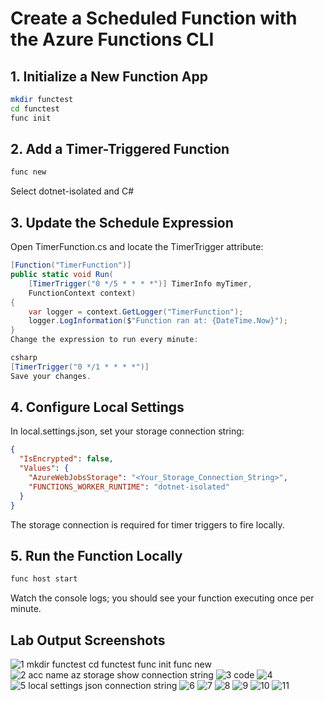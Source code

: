 # Create a Scheduled Function with the Azure Functions CLI


## 1. Initialize a New Function App

```bash
mkdir functest
cd functest
func init  
```

## 2. Add a Timer-Triggered Function
```bash
func new 
```
Select dotnet-isolated and C#

## 3. Update the Schedule Expression
Open TimerFunction.cs and locate the TimerTrigger attribute:

```csharp
[Function("TimerFunction")]
public static void Run(
    [TimerTrigger("0 */5 * * * *")] TimerInfo myTimer,
    FunctionContext context)
{
    var logger = context.GetLogger("TimerFunction");
    logger.LogInformation($"Function ran at: {DateTime.Now}");
}
Change the expression to run every minute:

csharp
[TimerTrigger("0 */1 * * * *")]
Save your changes.
```

## 4. Configure Local Settings
In local.settings.json, set your storage connection string:

```json
{
  "IsEncrypted": false,
  "Values": {
    "AzureWebJobsStorage": "<Your_Storage_Connection_String>",
    "FUNCTIONS_WORKER_RUNTIME": "dotnet-isolated"
  }
}
```
The storage connection is required for timer triggers to fire locally.

## 5. Run the Function Locally
```bash
func host start
```
Watch the console logs; you should see your function executing once per minute.

## Lab Output Screenshots

![1 mkdir functest cd functest func init func new](https://github.com/user-attachments/assets/11be4cea-71db-4f49-93bb-00c4bc9a74ab)
![2 acc name az storage show connection string](https://github.com/user-attachments/assets/5668dd61-10bb-4fba-87e2-90ef8fb09d06)
![3 code](https://github.com/user-attachments/assets/bac3a087-16b9-43fa-b0db-b23526fa9028)
![4](https://github.com/user-attachments/assets/35905f77-afef-4f6f-b33d-3453d430840e)
![5 local settings json connection string](https://github.com/user-attachments/assets/b225b0fa-da6e-4b1a-8e7a-76e5a7dc5361)
![6](https://github.com/user-attachments/assets/43a58884-f8ba-41ec-8ba1-5acbb2d6f4a0)
![7](https://github.com/user-attachments/assets/95f5326a-7c5d-4121-b063-c44103da68f4)
![8](https://github.com/user-attachments/assets/7ef95a83-84f0-4244-ac6b-a772db5cb65e)
![9](https://github.com/user-attachments/assets/0751410b-b801-4bc1-bf18-d600aa3e542a)
![10](https://github.com/user-attachments/assets/aafa2318-bc7f-4d94-aac5-e1c6fd812b58)
![11](https://github.com/user-attachments/assets/9f5c7f65-3085-4399-b599-e9ba616afede)
